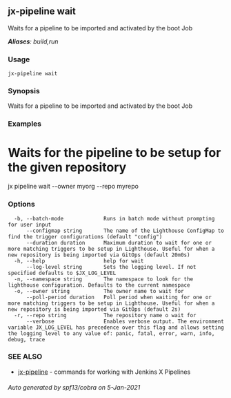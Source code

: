 ## jx-pipeline wait

Waits for a pipeline to be imported and activated by the boot Job

***Aliases**: build,run*

### Usage

```
jx-pipeline wait
```

### Synopsis

Waits for a pipeline to be imported and activated by the boot Job

### Examples

  # Waits for the pipeline to be setup for the given repository
  jx pipeline wait --owner myorg --repo myrepo

### Options

```
  -b, --batch-mode             Runs in batch mode without prompting for user input
      --configmap string       The name of the Lighthouse ConfigMap to find the trigger configurations (default "config")
      --duration duration      Maximum duration to wait for one or more matching triggers to be setup in Lighthouse. Useful for when a new repository is being imported via GitOps (default 20m0s)
  -h, --help                   help for wait
      --log-level string       Sets the logging level. If not specified defaults to $JX_LOG_LEVEL
  -n, --namespace string       The namespace to look for the lighthouse configuration. Defaults to the current namespace
  -o, --owner string           The owner name to wait for
      --poll-period duration   Poll period when waiting for one or more matching triggers to be setup in Lighthouse. Useful for when a new repository is being imported via GitOps (default 2s)
  -r, --repo string            The repository name o wait for
      --verbose                Enables verbose output. The environment variable JX_LOG_LEVEL has precedence over this flag and allows setting the logging level to any value of: panic, fatal, error, warn, info, debug, trace
```

### SEE ALSO

* [jx-pipeline](jx-pipeline.md)	 - commands for working with Jenkins X Pipelines

###### Auto generated by spf13/cobra on 5-Jan-2021
